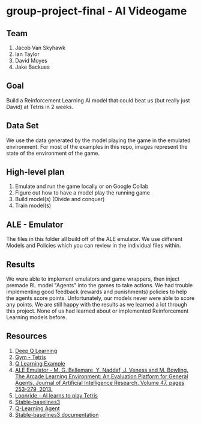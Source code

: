 # group-project-final - AI Videogame

## Team
1. Jacob Van Skyhawk
2. Ian Taylor
3. David Moyes
4. Jake Backues

## Goal
Build a Reinforcement Learning AI model that could beat us (but really just David) at Tetris in 2 weeks.

## Data Set
We use the data generated by the model playing the game in the emulated environment. For most of the examples in this repo, images represent the state of the environment of the game.

## High-level plan
1. Emulate and run the game locally or on Google Collab
2. Figure out how to have a model play the running game
3. Build model(s) (Divide and conquer)
4. Train model(s)

## ALE - Emulator

The files in this folder all build off of the ALE emulator. We use different Models and Policies which you can review in the individual files within.

## Results
We were able to implement emulators and game wrappers, then inject premade RL model "Agents" into the games to take actions. We had trouble implementing good feedback (rewards and punishments) policies to help the agents score points. Unfortunately, our models never were able to score any points. We are still happy with the results as we learned a lot through this project. None of us had learned about or implemented Reinforcement Learning models before.

## Resources

1. [Deep Q Learning](https://towardsdatascience.com/self-learning-ai-agents-part-ii-deep-q-learning-b5ac60c3f47)
2. [Gym - Tetris](https://gymnasium.farama.org/environments/atari/tetris/#actions)
3. [Q Learning Example](https://www.simplilearn.com/tutorials/machine-learning-tutorial/what-is-q-learning)
4. [ALE Emulator - M. G. Bellemare, Y. Naddaf, J. Veness and M. Bowling. The Arcade Learning Environment: An Evaluation Platform for General Agents, Journal of Artificial Intelligence Research, Volume 47, pages 253-279, 2013.](https://github.com/Farama-Foundation/Arcade-Learning-Environment)
5. [Loonride - AI learns to play Tetris](https://www.youtube.com/watch?v=pXTfgw9A08w&t=103s)
6. [Stable-baselines3](https://github.com/DLR-RM/stable-baselines3)
7. [Q-Learning Agent](https://github.com/nuno-faria/tetris-ai/blob/master/dqn_agent.py)
8. [Stable-baselines3 documentation](https://stable-baselines3.readthedocs.io/en/master/index.html)
